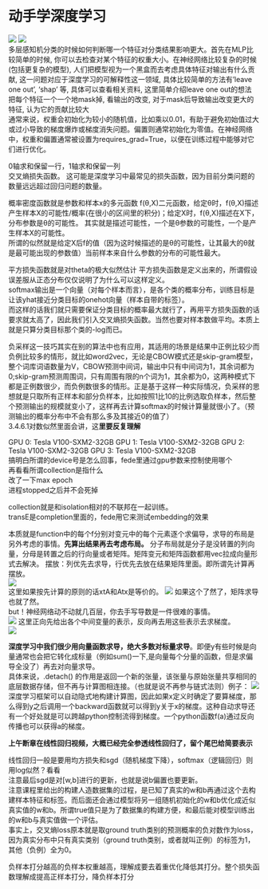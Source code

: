 # 动手学深度学习
![](https://cdn.jsdelivr.net/gh/EuphratesG/myPic@main/202311061034697.png)
![](https://cdn.jsdelivr.net/gh/EuphratesG/myPic@main/202311061100337.png)  
多层感知机分类的时候如何判断哪一个特征对分类结果影响更大。首先在MLP比较简单的时候, 你可以去检查对某个特征的权重大小。在神经网络比较复杂的时候(包括更复杂的模型), 人们把模型视为一个黑盒而去考虑具体特征对输出有什么贡献, 这一问题对应于深度学习的可解释性这一领域, 具体比较简单的方法有’leave one out’, ‘shap’ 等, 具体可以查看相关资料, 这里简单介绍leave one out的想法
把每个特征一个一个地mask掉, 看输出的改变, 对于mask后导致输出改变更大的特征, 认为它的贡献比较大  
通常来说，权重会初始化为较小的随机值，比如乘以0.01，有助于避免初始值过大或过小导致的梯度爆炸或梯度消失问题。偏置则通常初始化为零值。在神经网络中，权重和偏置通常被设置为requires_grad=True，以便在训练过程中能够对它们进行优化。

0轴求和保留一行，1轴求和保留一列   
交叉熵损失函数。 这可能是深度学习中最常见的损失函数，因为目前分类问题的数量远远超过回归问题的数量。  

概率密度函数就是参数和样本x的多元函数  f(θ,X)二元函数，给定θ时，f(θ,X)描述产生样本X的可能性/概率(在很小的区间里的积分)；给定X时，f(θ,X)描述在X下，分布参数是θ的可能性。 其实就是描述可能性，一个是θ参数的可能性，一个是产生样本X的可能性。  
所谓的似然就是给定X后f的值（因为这时候描述的是θ的可能性，让其最大的θ就是最可能出现的参数值）当前样本来自什么参数的分布的可能性最大。  


平方损失函数就是对theta的极大似然估计
平方损失函数是定义出来的，所谓假设误差服从正态分布仅仅说明了为什么可以这样定义。  
softmax输出是一个向量（对每个样本而言），是各个类的概率分布，训练目标是让该yhat接近分类目标的onehot向量（样本自带的标签）。  
而这样的话我们就只需要保证分类目标的概率最大就行了，再用平方损失函数的话要求就太高了，因此我们引入交叉熵损失函数。当然也要对样本数做平均。本质上就是只算分类目标那个类的-log而已。  


负采样这一技巧其实在别的算法中也有应用，其适用的场景是结果中正例比较少而负例比较多的情形，就比如word2vec，无论是CBOW模式还是skip-gram模型，整个词库词语数量为V，CBOW预测中间词，输出中只有中间词为1，其余词都为0;skip-gram预测周围词，只有周围有限的n个词为1，其余都为0，这两种模式下都是正例数很少，而负例数很多的情形。正是基于这样一种实际情况，负采样的思想就是只取所有正样本和部分负样本，比如按照1比10的比例选取负样本，然后整个预测输出的规模就变小了，这样再去计算softmax的时候计算量就很小了。（预测输出的概率分布中不会有那么多及其接近0的值了）  
3.4.6.1对数似然里面会讲，这**里要反复理解**  

GPU 0: Tesla V100-SXM2-32GB
GPU 1: Tesla V100-SXM2-32GB
GPU 2: Tesla V100-SXM2-32GB
GPU 3: Tesla V100-SXM2-32GB  
搞明白所谓的device号是怎么回事，fede里通过gpu参数来控制使用哪个  
再看看所谓collection是指什么  
改了一下max epoch  
进程stopped之后并不会死掉  

collection就是和isolation相对的不联邦在一起训练。  
transE是completion里面的，fede用它来测试embedding的效果  

本质就是function中的每个f分别对变元中的每个元素逐个求偏导，求导的布局是另外考虑的事情。**先算出结果再去考虑布局。** 分子布局就是分子是没转置的列向量，分母是转置之后的行向量或者矩阵。矩阵变元和矩阵函数都用vec拉成向量形式去解决。
摆放：列优先去求导，行优先去放在结果矩阵里面。即所谓先计算再摆放。       
![](https://cdn.jsdelivr.net/gh/EuphratesG/myPic@main/202311101033658.png)  
这里如果按先计算的原则的话xtA和Atx是等价的。
![](https://cdn.jsdelivr.net/gh/EuphratesG/myPic@main/202311101050211.png)
如果这个了然了，矩阵求导也就了然。  
but！神经网络动不动就几百层，你去手写导数是一件很难的事情。  
![](https://cdn.jsdelivr.net/gh/EuphratesG/myPic@main/202311101057746.png)
这里正向先给出各个中间变量的表示，反向再去用这些表示去求梯度。  
![](https://cdn.jsdelivr.net/gh/EuphratesG/myPic@main/202311101102873.png)

**深度学习中我们很少用向量函数求导，绝大多数对标量求导**。即便y有些时候是向量通常也会把它转化成标量（例如sum()一下,是向量每个分量的函数，但是求偏导全没了）再去对向量求导。    
具体来说，.detach() 的作用是返回一个新的张量，该张量与原始张量共享相同的底层数据存储，但不再与计算图相连接。（也就是说不再参与链式法则）例子：
![](https://cdn.jsdelivr.net/gh/EuphratesG/myPic@main/202311101114988.png)
深度学习框架可以自动隐式地构建计算图，因此如果x定义时确定了要算梯度，那么得到y之后调用一个backward函数就可以得到y关于x的梯度。这种自动求导还有一个好处就是可以跨越python控制流得到梯度。一个python函数f(a)通过反向传播也可以获得a的梯度。  

**上午断章在线性回归视频，大概已经完全参透线性回归了，留个尾巴给简要表示**

线性回归一般是要用均方损失和sgd（随机梯度下降），softmax（逻辑回归）则用log似然？看看  
注意最后sgd是对[w,b]进行的更新，也就是说b偏置也要更新。  
注意课程里给出的构建人造数据集的过程，是已知了真实的w和b再通过这个去构建样本特征和标签。而后面还会通过模型将另一组随机初始化的w和b优化成近似真实值的w和b。所谓true值只是为了数据集的构建方便，和最后能对模型训练出的w和b与真实值做一个评估。  
事实上，交叉熵loss原本就是取ground truth类别的预测概率的负对数作为loss，因为真实分布中只有真实类别（ground truth类别，或者就叫正例）的标签为1，其他（负例）全为0。 

负样本打分越高的负样本权重越高，理解成要去着重优化降低其打分。整个损失函数理解成提高正样本打分，降负样本打分